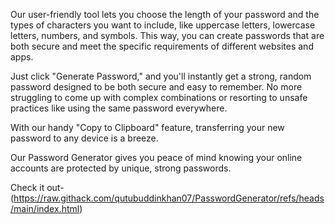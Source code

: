 Our user-friendly tool lets you choose the length of your password and the types of characters you want to include, like uppercase letters, lowercase letters, numbers, and symbols. This way, you can create passwords that are both secure and meet the specific requirements of different websites and apps.

Just click "Generate Password," and you'll instantly get a strong, random password designed to be both secure and easy to remember. No more struggling to come up with complex combinations or resorting to unsafe practices like using the same password everywhere.

With our handy "Copy to Clipboard" feature, transferring your new password to any device is a breeze.

Our Password Generator gives you peace of mind knowing your online accounts are protected by unique, strong passwords.

Check it out- (https://raw.githack.com/qutubuddinkhan07/PasswordGenerator/refs/heads/main/index.html)

